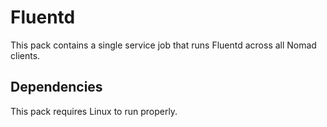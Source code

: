 # Fluentd

This pack contains a single service job that runs Fluentd across all Nomad clients.

## Dependencies

This pack requires Linux to run properly.
